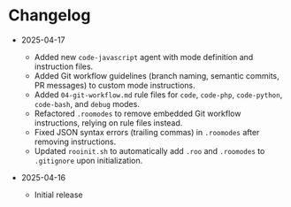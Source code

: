 # Changelog

* 2025-04-17
  * Added new `code-javascript` agent with mode definition and instruction files.
  * Added Git workflow guidelines (branch naming, semantic commits, PR messages) to custom mode instructions.
  * Added `04-git-workflow.md` rule files for `code`, `code-php`, `code-python`, `code-bash`, and `debug` modes.
  * Refactored `.roomodes` to remove embedded Git workflow instructions, relying on rule files instead.
  * Fixed JSON syntax errors (trailing commas) in `.roomodes` after removing instructions.
  * Updated `rooinit.sh` to automatically add `.roo` and `.roomodes` to `.gitignore` upon initialization.

* 2025-04-16
  * Initial release